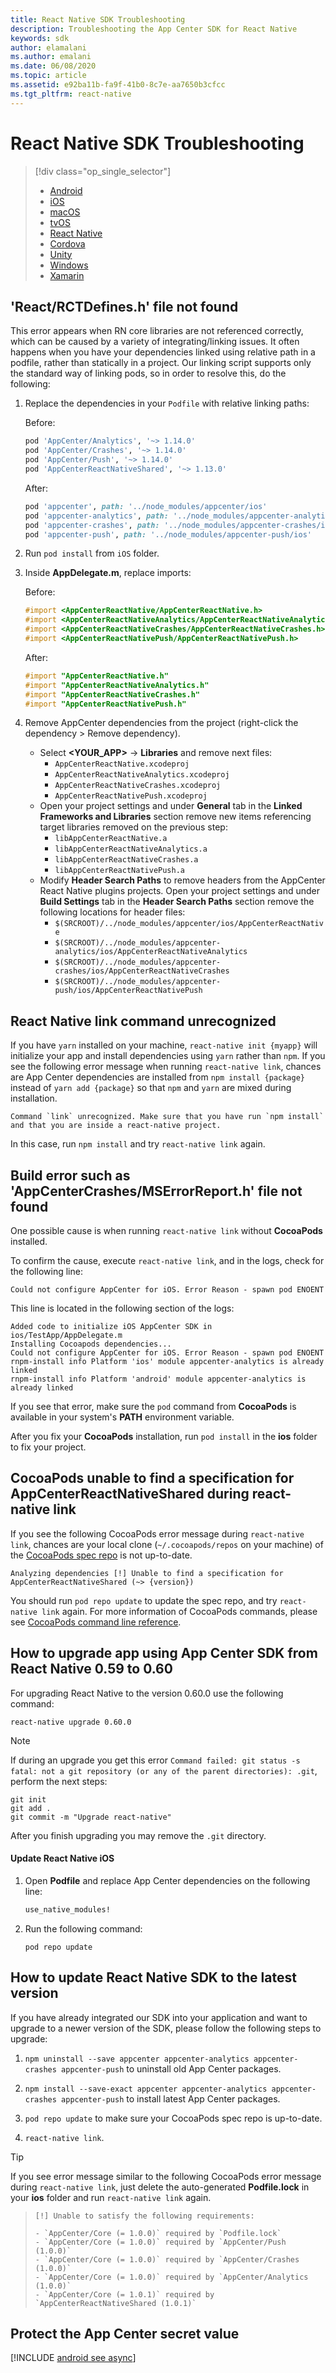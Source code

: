 ```yaml
---
title: React Native SDK Troubleshooting
description: Troubleshooting the App Center SDK for React Native
keywords: sdk
author: elamalani
ms.author: emalani
ms.date: 06/08/2020
ms.topic: article
ms.assetid: e92ba11b-fa9f-41b0-8c7e-aa7650b3cfcc
ms.tgt_pltfrm: react-native
---
```


# React Native SDK Troubleshooting

> [!div  class="op_single_selector"]
> * [Android](android.md)
> * [iOS](ios.md)
> * [macOS](macos.md)
> * [tvOS](tvOS.md)
> * [React Native](react-native.md)
> * [Cordova](cordova.md)
> * [Unity](unity.md)
> * [Windows](uwp.md)
> * [Xamarin](xamarin.md)

## 'React/RCTDefines.h' file not found

This error appears when RN core libraries are not referenced correctly, which can be caused by a variety of integrating/linking issues.
It often happens when you have your dependencies linked using relative path in a podfile, rather than statically in a project.
Our linking script supports only the standard way of linking pods, so in order to resolve this, do the following:

1. Replace the dependencies in your `Podfile` with relative linking paths:

    Before:

    ```ruby
    pod 'AppCenter/Analytics', '~> 1.14.0'
    pod 'AppCenter/Crashes', '~> 1.14.0'
    pod 'AppCenter/Push', '~> 1.14.0'
    pod 'AppCenterReactNativeShared', '~> 1.13.0'
    ```

    After:

    ```ruby
    pod 'appcenter', path: '../node_modules/appcenter/ios'
    pod 'appcenter-analytics', path: '../node_modules/appcenter-analytics/ios'
    pod 'appcenter-crashes', path: '../node_modules/appcenter-crashes/ios'
    pod 'appcenter-push', path: '../node_modules/appcenter-push/ios'
    ```

1. Run `pod install` from `iOS` folder.

1. Inside **AppDelegate.m**, replace imports:

    Before:

    ```objective-c
    #import <AppCenterReactNative/AppCenterReactNative.h>
    #import <AppCenterReactNativeAnalytics/AppCenterReactNativeAnalytics.h>
    #import <AppCenterReactNativeCrashes/AppCenterReactNativeCrashes.h>
    #import <AppCenterReactNativePush/AppCenterReactNativePush.h>
    ```

    After:

    ```objective-c
    #import "AppCenterReactNative.h"
    #import "AppCenterReactNativeAnalytics.h"
    #import "AppCenterReactNativeCrashes.h"
    #import "AppCenterReactNativePush.h"
    ```

1. Remove AppCenter dependencies from the project (right-click the dependency > Remove dependency).
    * Select **<YOUR_APP>** -> **Libraries** and remove next files:
        * `AppCenterReactNative.xcodeproj`
        * `AppCenterReactNativeAnalytics.xcodeproj`
        * `AppCenterReactNativeCrashes.xcodeproj`
        * `AppCenterReactNativePush.xcodeproj`
    * Open your project settings and under **General** tab in the **Linked Frameworks and Libraries** section remove new items referencing target libraries removed on the previous step:
        * `libAppCenterReactNative.a`
        * `libAppCenterReactNativeAnalytics.a`
        * `libAppCenterReactNativeCrashes.a`
        * `libAppCenterReactNativePush.a`
    * Modify **Header Search Paths** to remove headers from the AppCenter React Native plugins projects. Open your project settings and under **Build Settings** tab in the **Header Search Paths** section remove the following locations for header files:
        * `$(SRCROOT)/../node_modules/appcenter/ios/AppCenterReactNative`
        * `$(SRCROOT)/../node_modules/appcenter-analytics/ios/AppCenterReactNativeAnalytics`
        * `$(SRCROOT)/../node_modules/appcenter-crashes/ios/AppCenterReactNativeCrashes`
        * `$(SRCROOT)/../node_modules/appcenter-push/ios/AppCenterReactNativePush`

## React Native link command unrecognized

If you have `yarn` installed on your machine, `react-native init {myapp}` will initialize your app and install dependencies using `yarn` rather than `npm`. If you see the following error message when running `react-native link`, chances are App Center dependencies are installed from `npm install {package}` instead of `yarn add {package}` so that `npm` and `yarn` are mixed during installation.

```Text
Command `link` unrecognized. Make sure that you have run `npm install` and that you are inside a react-native project.
```

In this case, run `npm install` and try `react-native link` again.

## Build error such as 'AppCenterCrashes/MSErrorReport.h' file not found

One possible cause is when running `react-native link` without **CocoaPods** installed.

To confirm the cause, execute `react-native link`, and in the logs, check for the following line:

```Text
Could not configure AppCenter for iOS. Error Reason - spawn pod ENOENT
```

This line is located in the following section of the logs:

```Text
Added code to initialize iOS AppCenter SDK in ios/TestApp/AppDelegate.m
Installing Cocoapods dependencies...
Could not configure AppCenter for iOS. Error Reason - spawn pod ENOENT
rnpm-install info Platform 'ios' module appcenter-analytics is already linked
rnpm-install info Platform 'android' module appcenter-analytics is already linked
```

If you see that error, make sure the `pod` command from **CocoaPods** is available in your system's **PATH** environment variable.

After you fix your **CocoaPods** installation, run `pod install` in the **ios** folder to fix your project.

## CocoaPods unable to find a specification for AppCenterReactNativeShared during react-native link

If you see the following CocoaPods error message during `react-native link`, chances are your local clone (`~/.cocoapods/repos` on your machine) of the [CocoaPods spec repo](https://github.com/CocoaPods/Specs) is not up-to-date.

```Text
Analyzing dependencies [!] Unable to find a specification for AppCenterReactNativeShared (~> {version})
```

You should run `pod repo update` to update the spec repo, and try `react-native link` again. For more information of CocoaPods commands, please see [CocoaPods command line reference](https://guides.cocoapods.org/terminal/commands.html#pod_repo_update).

## How to upgrade app using App Center SDK from React Native 0.59 to 0.60

For upgrading React Native to the version 0.60.0 use the following command:

```shell
react-native upgrade 0.60.0
```

> [!NOTE]
> If during an upgrade you get this error `Command failed: git status -s fatal: not a git repository (or any of the parent directories): .git`, perform the next steps:
>   ```shell
>   git init
>   git add .
>   git commit -m "Upgrade react-native"
>   ```
> After you finish upgrading you may remove the `.git` directory.

#### Update React Native iOS

1. Open **Podfile** and replace App Center dependencies on the following line:

    ```ruby
    use_native_modules!
    ```

2. Run the following command:

    ```shell
    pod repo update
    ```

## How to update React Native SDK to the latest version

If you have already integrated our SDK into your application and want to upgrade to a newer version of the SDK, please follow the following steps to upgrade:

1. `npm uninstall --save appcenter appcenter-analytics appcenter-crashes appcenter-push` to uninstall old App Center packages.

2. `npm install --save-exact appcenter appcenter-analytics appcenter-crashes appcenter-push` to install latest App Center packages.

3. `pod repo update` to make sure your CocoaPods spec repo is up-to-date.

4. `react-native link`.

> [!TIP]
> If you see error message similar to the following CocoaPods error message during `react-native link`, just delete the auto-generated **Podfile.lock** in your **ios** folder and run `react-native link` again.

> ```Text
> [!] Unable to satisfy the following requirements:
>
> - `AppCenter/Core (= 1.0.0)` required by `Podfile.lock`
> - `AppCenter/Core (= 1.0.0)` required by `AppCenter/Push (1.0.0)`
> - `AppCenter/Core (= 1.0.0)` required by `AppCenter/Crashes (1.0.0)`
> - `AppCenter/Core (= 1.0.0)` required by `AppCenter/Analytics (1.0.0)`
> - `AppCenter/Core (= 1.0.1)` required by `AppCenterReactNativeShared (1.0.1)`
> ```

## Protect the App Center secret value

[!INCLUDE [android see async](../app-secret-secure.md)]
